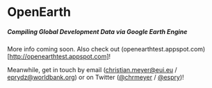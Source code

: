 # OpenEarth
##### Compiling Global Development Data via Google Earth Engine

More info coming soon. Also check out (openearthtest.appspot.com)[http://openearthtest.appspot.com]!

Meanwhile, get in touch by email (christian.meyer@eui.eu / eprydz@worldbank.org) or on Twitter ([@chrmeyer](https://www.twitter.com/chrmeyer) / [@espry](https://www.twitter.com/espry))!

